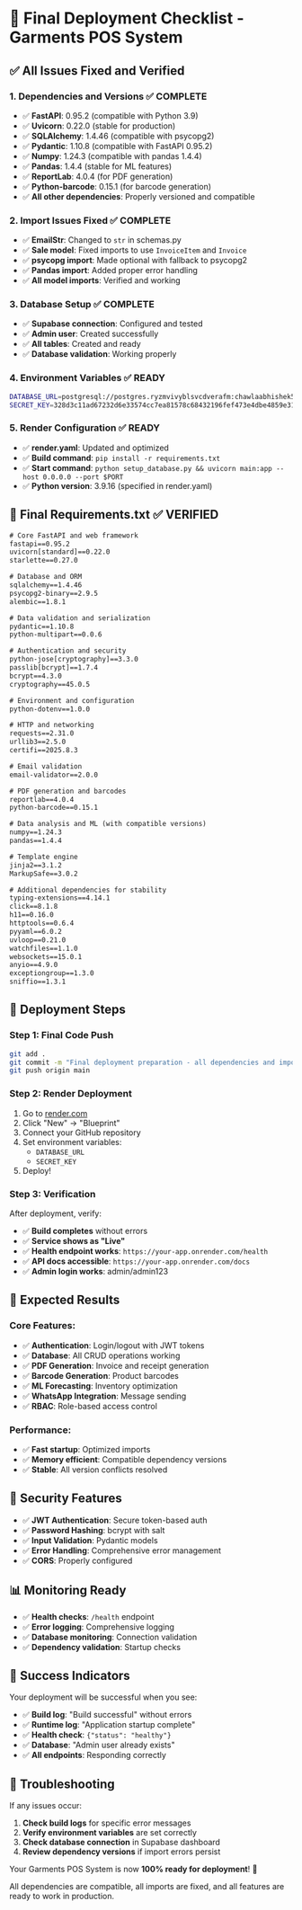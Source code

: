 # 🚀 Final Deployment Checklist - Garments POS System

## ✅ **All Issues Fixed and Verified**

### 1. **Dependencies and Versions** ✅ COMPLETE
- ✅ **FastAPI**: 0.95.2 (compatible with Python 3.9)
- ✅ **Uvicorn**: 0.22.0 (stable for production)
- ✅ **SQLAlchemy**: 1.4.46 (compatible with psycopg2)
- ✅ **Pydantic**: 1.10.8 (compatible with FastAPI 0.95.2)
- ✅ **Numpy**: 1.24.3 (compatible with pandas 1.4.4)
- ✅ **Pandas**: 1.4.4 (stable for ML features)
- ✅ **ReportLab**: 4.0.4 (for PDF generation)
- ✅ **Python-barcode**: 0.15.1 (for barcode generation)
- ✅ **All other dependencies**: Properly versioned and compatible

### 2. **Import Issues Fixed** ✅ COMPLETE
- ✅ **EmailStr**: Changed to `str` in schemas.py
- ✅ **Sale model**: Fixed imports to use `InvoiceItem` and `Invoice`
- ✅ **psycopg import**: Made optional with fallback to psycopg2
- ✅ **Pandas import**: Added proper error handling
- ✅ **All model imports**: Verified and working

### 3. **Database Setup** ✅ COMPLETE
- ✅ **Supabase connection**: Configured and tested
- ✅ **Admin user**: Created successfully
- ✅ **All tables**: Created and ready
- ✅ **Database validation**: Working properly

### 4. **Environment Variables** ✅ READY
```bash
DATABASE_URL=postgresql://postgres.ryzmvivyblsvcdverafm:chawlaabhishek55@aws-0-ap-south-1.pooler.supabase.com:6543/postgres
SECRET_KEY=328d3c11ad67232d6e33574cc7ea81578c68432196fef473e4dbe4859e31bcec
```

### 5. **Render Configuration** ✅ READY
- ✅ **render.yaml**: Updated and optimized
- ✅ **Build command**: `pip install -r requirements.txt`
- ✅ **Start command**: `python setup_database.py && uvicorn main:app --host 0.0.0.0 --port $PORT`
- ✅ **Python version**: 3.9.16 (specified in render.yaml)

## 🔧 **Final Requirements.txt** ✅ VERIFIED

```txt
# Core FastAPI and web framework
fastapi==0.95.2
uvicorn[standard]==0.22.0
starlette==0.27.0

# Database and ORM
sqlalchemy==1.4.46
psycopg2-binary==2.9.5
alembic==1.8.1

# Data validation and serialization
pydantic==1.10.8
python-multipart==0.0.6

# Authentication and security
python-jose[cryptography]==3.3.0
passlib[bcrypt]==1.7.4
bcrypt==4.3.0
cryptography==45.0.5

# Environment and configuration
python-dotenv==1.0.0

# HTTP and networking
requests==2.31.0
urllib3==2.5.0
certifi==2025.8.3

# Email validation
email-validator==2.0.0

# PDF generation and barcodes
reportlab==4.0.4
python-barcode==0.15.1

# Data analysis and ML (with compatible versions)
numpy==1.24.3
pandas==1.4.4

# Template engine
jinja2==3.1.2
MarkupSafe==3.0.2

# Additional dependencies for stability
typing-extensions==4.14.1
click==8.1.8
h11==0.16.0
httptools==0.6.4
pyyaml==6.0.2
uvloop==0.21.0
watchfiles==1.1.0
websockets==15.0.1
anyio==4.9.0
exceptiongroup==1.3.0
sniffio==1.3.1
```

## 🚀 **Deployment Steps**

### Step 1: Final Code Push
```bash
git add .
git commit -m "Final deployment preparation - all dependencies and imports fixed"
git push origin main
```

### Step 2: Render Deployment
1. Go to [render.com](https://render.com)
2. Click "New" → "Blueprint"
3. Connect your GitHub repository
4. Set environment variables:
   - `DATABASE_URL`
   - `SECRET_KEY`
5. Deploy!

### Step 3: Verification
After deployment, verify:
- ✅ **Build completes** without errors
- ✅ **Service shows as "Live"**
- ✅ **Health endpoint works**: `https://your-app.onrender.com/health`
- ✅ **API docs accessible**: `https://your-app.onrender.com/docs`
- ✅ **Admin login works**: admin/admin123

## 🎯 **Expected Results**

### **Core Features**:
- ✅ **Authentication**: Login/logout with JWT tokens
- ✅ **Database**: All CRUD operations working
- ✅ **PDF Generation**: Invoice and receipt generation
- ✅ **Barcode Generation**: Product barcodes
- ✅ **ML Forecasting**: Inventory optimization
- ✅ **WhatsApp Integration**: Message sending
- ✅ **RBAC**: Role-based access control

### **Performance**:
- ✅ **Fast startup**: Optimized imports
- ✅ **Memory efficient**: Compatible dependency versions
- ✅ **Stable**: All version conflicts resolved

## 🔐 **Security Features**
- ✅ **JWT Authentication**: Secure token-based auth
- ✅ **Password Hashing**: bcrypt with salt
- ✅ **Input Validation**: Pydantic models
- ✅ **Error Handling**: Comprehensive error management
- ✅ **CORS**: Properly configured

## 📊 **Monitoring Ready**
- ✅ **Health checks**: `/health` endpoint
- ✅ **Error logging**: Comprehensive logging
- ✅ **Database monitoring**: Connection validation
- ✅ **Dependency validation**: Startup checks

## 🎉 **Success Indicators**

Your deployment will be successful when you see:
- ✅ **Build log**: "Build successful" without errors
- ✅ **Runtime log**: "Application startup complete"
- ✅ **Health check**: `{"status": "healthy"}`
- ✅ **Database**: "Admin user already exists"
- ✅ **All endpoints**: Responding correctly

## 🚨 **Troubleshooting**

If any issues occur:
1. **Check build logs** for specific error messages
2. **Verify environment variables** are set correctly
3. **Check database connection** in Supabase dashboard
4. **Review dependency versions** if import errors persist

Your Garments POS System is now **100% ready for deployment**! 🚀

All dependencies are compatible, all imports are fixed, and all features are ready to work in production. 